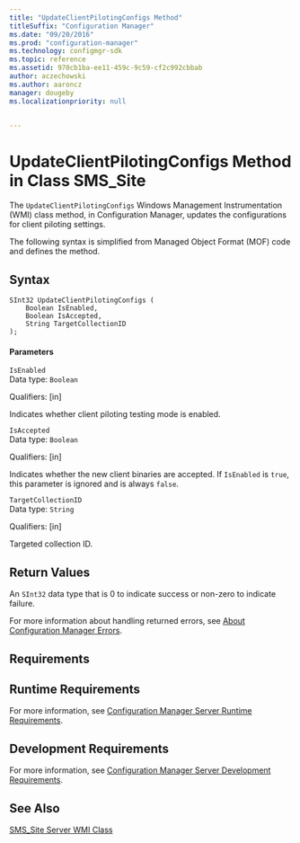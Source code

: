 ```yaml
---
title: "UpdateClientPilotingConfigs Method"
titleSuffix: "Configuration Manager"
ms.date: "09/20/2016"
ms.prod: "configuration-manager"
ms.technology: configmgr-sdk
ms.topic: reference
ms.assetid: 970cb1ba-ee11-459c-9c59-cf2c992cbbab
author: aczechowski
ms.author: aaroncz
manager: dougeby
ms.localizationpriority: null


---
```

# UpdateClientPilotingConfigs Method in Class SMS_Site
The `UpdateClientPilotingConfigs` Windows Management Instrumentation (WMI) class method, in Configuration Manager, updates the  configurations for client piloting settings.  

 The following syntax is simplified from Managed Object Format (MOF) code and defines the method.  

## Syntax  

```  
SInt32 UpdateClientPilotingConfigs (  
    Boolean IsEnabled,  
    Boolean IsAccepted,  
    String TargetCollectionID  
);  

```  

#### Parameters  
 `IsEnabled`  
 Data type: `Boolean`  

 Qualifiers: [in]  

 Indicates whether client piloting testing mode is enabled.  

 `IsAccepted`  
 Data type: `Boolean`  

 Qualifiers: [in]  

 Indicates whether the new client binaries are accepted. If `IsEnabled` is `true`, this parameter is ignored and is always `false`.  

 `TargetCollectionID`  
 Data type: `String`  

 Qualifiers: [in]  

 Targeted collection ID.  

## Return Values  
 An `SInt32` data type that is 0 to indicate success or non-zero to indicate failure.  

 For more information about handling returned errors, see [About Configuration Manager Errors](../../../../../develop/core/understand/about-configuration-manager-errors.md).  

## Requirements  

## Runtime Requirements  
 For more information, see [Configuration Manager Server Runtime Requirements](../../../../../develop/core/reqs/server-runtime-requirements.md).  

## Development Requirements  
 For more information, see [Configuration Manager Server Development Requirements](../../../../../develop/core/reqs/server-development-requirements.md).  

## See Also  
 [SMS_Site Server WMI Class](../../../../../develop/reference/core/servers/configure/sms_site-server-wmi-class.md)
